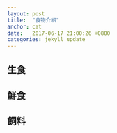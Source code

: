 ```yaml
---
layout: post
title:  "食物介紹"
anchor: cat
date:   2017-06-17 21:00:26 +0800
categories: jekyll update
---
```


## 生食

## 鮮食

## 飼料
